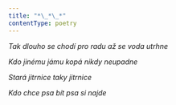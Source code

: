 ```yaml
---
title: "*\_*\_*"
contentType: poetry
---
```


<section>

_Tak dlouho se chodí pro radu až se voda utrhne_

</section>

<section>

_Kdo jinému jámu kopá nikdy neupadne_

</section>

<section>

_Stará jitrnice taky jitrnice_

</section>

<section>

_Kdo chce psa bít psa si najde_

</section>
